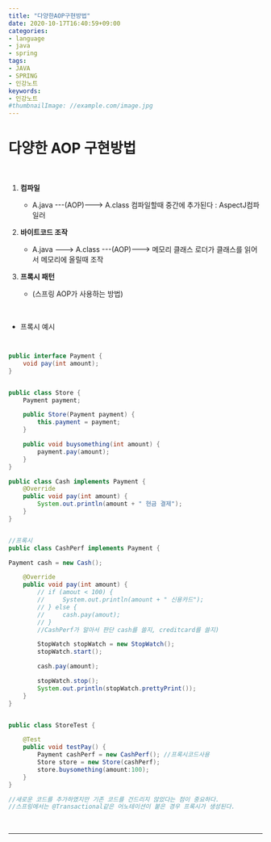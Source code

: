 ```yaml
---
title: "다양한AOP구현방법"
date: 2020-10-17T16:40:59+09:00
categories:
- language
- java
- spring
tags:
- JAVA
- SPRING
- 인강노트
keywords:
- 인강노트
#thumbnailImage: //example.com/image.jpg
---
```


<!--more-->
# 다양한 AOP 구현방법

&nbsp;


1. **컴파일**
   - A.java ---(AOP)---> A.class 
   컴파일할때 중간에 추가된다 : AspectJ컴파일러

2. **바이트코드 조작**
   - A.java ---> A.class ---(AOP)---> 메모리
    클래스 로더가 클래스를 읽어서 메모리에 올릴때 조작

3. **프록시 패턴**
   - (스프링 AOP가 사용하는 방법)


&nbsp;

- 프록시 예시
```java


public interface Payment {
    void pay(int amount);
}


public class Store {
    Payment payment;

    public Store(Payment payment) {
        this.payment = payment;
    }

    public void buysomething(int amount) {
        payment.pay(amount);
    }
}

public class Cash implements Payment {
    @Override
    public void pay(int amount) {
        System.out.println(amount + " 현금 결제");
    }
}


//프록시
public class CashPerf implements Payment {

Payment cash = new Cash();

    @Override
    public void pay(int amount) {
        // if (amout < 100) {
        //     System.out.println(amount + " 신용카드");
        // } else {
        //     cash.pay(amout);
        // }
        //CashPerf가 알아서 판단 cash를 쓸지, creditcard를 쓸지)

        StopWatch stopWatch = new StopWatch();
        stopWatch.start();

        cash.pay(amount);

        stopWatch.stop();
        System.out.println(stopWatch.prettyPrint());
    }
}


public class StoreTest {

    @Test
    public void testPay() {
        Payment cashPerf = new CashPerf(); //프록시코드사용
        Store store = new Store(cashPerf);
        store.buysomething(amount:100);
    }
}

//새로운 코드를 추가하였지만 기존 코드를 건드리지 않았다는 점이 중요하다.
//스프링에서는 @Transactional같은 어노테이션이 붙은 경우 프록시가 생성된다.

```


&nbsp;

-----